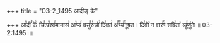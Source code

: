 +++
title = "03-2_1495 आदीङ् के"

+++
आ꣡दीं꣣ के꣢ चि꣣त्प꣡श्य꣢मानास꣣ आ꣡प्यं꣢ वसु꣣रु꣡चो꣢ दि꣣व्या꣢ अ꣣꣬भ्य꣢꣯नूषत। दि꣣वो꣡ न वार꣢꣯ꣳ सवि꣣ता꣡ व्यू꣢र्णुते ॥ 03-2:1495 ॥